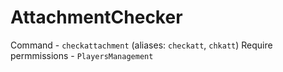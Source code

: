 # AttachmentChecker
Command - `checkattachment` (aliases: `checkatt`, `chkatt`)
Require permmissions - `PlayersManagement`
